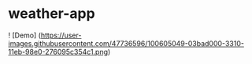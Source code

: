﻿# weather-app
! [Demo] (https://user-images.githubusercontent.com/47736596/100605049-03bad000-3310-11eb-98e0-276095c354c1.png)
